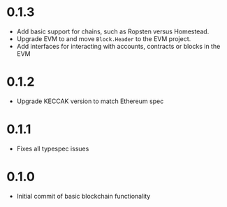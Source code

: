 # 0.1.3
* Add basic support for chains, such as Ropsten versus Homestead.
* Upgrade EVM to and move `Block.Header` to the EVM project.
* Add interfaces for interacting with accounts, contracts or blocks in the EVM
# 0.1.2
* Upgrade KECCAK version to match Ethereum spec
# 0.1.1
* Fixes all typespec issues
# 0.1.0
* Initial commit of basic blockchain functionality
